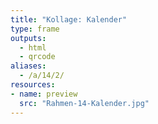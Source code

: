 ```yaml
---
title: "Kollage: Kalender"
type: frame
outputs:
  - html
  - qrcode
aliases:
  - /a/14/2/
resources:
- name: preview
  src: "Rahmen-14-Kalender.jpg"  
---
```

